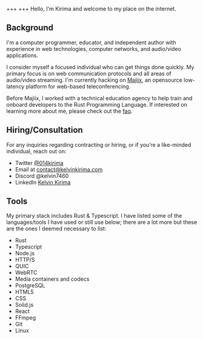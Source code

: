 +++
+++
Hello, I'm Kirima and welcome to my place on the internet. 

## Background

I'm a computer programmer, educator, and independent author with experience in web technologies, computer networks, and audio/video applications.

I consider myself a focused individual who can get things done quickly. My primary focus is on web communication protocols and all areas of audio/video streaming. I'm currently hacking on [Majiix](https://github.com/Majgix/Majiix), an opensource low-latency platform for web-based teleconferencing.  

Before Majiix, I worked with a technical education agency to help train and onboard developers to the Rust Programming Language. If interested on learning more about me, please check out the [faq](/faq). 

## Hiring/Consultation
For any inquiries regarding contracting or hiring, or if you’re a like-minded individual, reach out on:

- Twitter [@014kirima](https://twitter.com/014kirima)
- Email at contact@kelvinkirima.com
- Discord @kelvin7460
- LinkedIn [Kelvin Kirima](https://www.linkedin.com/in/kelvin-kirima-25b010184/)

## Tools
My primary stack includes Rust & Typescript. I have listed some of the languages/tools I have used or still use below; there are a lot more but these are the ones I deemed necessary to list: 

- Rust
- Typescript
- Node.js
- HTTP/S
- QUIC
- WebRTC
- Media containers and codecs
- PostgreSQL
- HTML5
- CSS
- Solid.js
- React
- FFmpeg
- Git
- Linux
